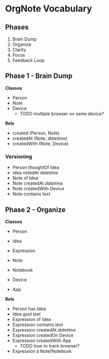 # OrgNote Vocabulary

## Phases

1. Brain Dump
2. Organize
3. Clarity
4. Focus
5. Feedback Loop

## Phase 1 - Brain Dump

**Classes**

- Person
- Note
- Device
  - TODO multiple browser on same device?

**Rels**

- created (Person, Note)
- createdAt (Note, _datetime_)
- createdWith (Note, Device)

### Versioning

- Person thoughtOf Idea
- Idea notedAt _datetime_
- Note of Idea
- Note createdAt _datetime_
- Note createdWith Device
- Note contains _text_


## Phase 2 - Organize

**Classes**

- Person

- Idea
- Expression
- Note
- Notebook

- Device
- App

**Rels**

- Person has Idea
- Idea guid _text_
- Expression of Idea
- Expression contains _text_
- Expression createdAt _datetime_
- Expression createdOn Device
- Expression createdWith App
  - TODO how to track browser?
- Expression a Note|Notebook
